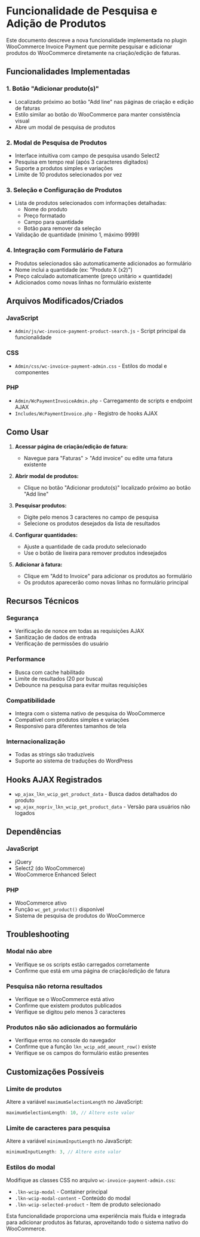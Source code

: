 # Funcionalidade de Pesquisa e Adição de Produtos

Este documento descreve a nova funcionalidade implementada no plugin WooCommerce Invoice Payment que permite pesquisar e adicionar produtos do WooCommerce diretamente na criação/edição de faturas.

## Funcionalidades Implementadas

### 1. Botão "Adicionar produto(s)"
- Localizado próximo ao botão "Add line" nas páginas de criação e edição de faturas
- Estilo similar ao botão do WooCommerce para manter consistência visual
- Abre um modal de pesquisa de produtos

### 2. Modal de Pesquisa de Produtos
- Interface intuitiva com campo de pesquisa usando Select2
- Pesquisa em tempo real (após 3 caracteres digitados)
- Suporte a produtos simples e variações
- Limite de 10 produtos selecionados por vez

### 3. Seleção e Configuração de Produtos
- Lista de produtos selecionados com informações detalhadas:
  - Nome do produto
  - Preço formatado
  - Campo para quantidade
  - Botão para remover da seleção
- Validação de quantidade (mínimo 1, máximo 9999)

### 4. Integração com Formulário de Fatura
- Produtos selecionados são automaticamente adicionados ao formulário
- Nome inclui a quantidade (ex: "Produto X (x2)")
- Preço calculado automaticamente (preço unitário × quantidade)
- Adicionados como novas linhas no formulário existente

## Arquivos Modificados/Criados

### JavaScript
- `Admin/js/wc-invoice-payment-product-search.js` - Script principal da funcionalidade

### CSS
- `Admin/css/wc-invoice-payment-admin.css` - Estilos do modal e componentes

### PHP
- `Admin/WcPaymentInvoiceAdmin.php` - Carregamento de scripts e endpoint AJAX
- `Includes/WcPaymentInvoice.php` - Registro de hooks AJAX

## Como Usar

1. **Acessar página de criação/edição de fatura:**
   - Navegue para "Faturas" > "Add invoice" ou edite uma fatura existente

2. **Abrir modal de produtos:**
   - Clique no botão "Adicionar produto(s)" localizado próximo ao botão "Add line"

3. **Pesquisar produtos:**
   - Digite pelo menos 3 caracteres no campo de pesquisa
   - Selecione os produtos desejados da lista de resultados

4. **Configurar quantidades:**
   - Ajuste a quantidade de cada produto selecionado
   - Use o botão de lixeira para remover produtos indesejados

5. **Adicionar à fatura:**
   - Clique em "Add to Invoice" para adicionar os produtos ao formulário
   - Os produtos aparecerão como novas linhas no formulário principal

## Recursos Técnicos

### Segurança
- Verificação de nonce em todas as requisições AJAX
- Sanitização de dados de entrada
- Verificação de permissões do usuário

### Performance
- Busca com cache habilitado
- Limite de resultados (20 por busca)
- Debounce na pesquisa para evitar muitas requisições

### Compatibilidade
- Integra com o sistema nativo de pesquisa do WooCommerce
- Compatível com produtos simples e variações
- Responsivo para diferentes tamanhos de tela

### Internacionalização
- Todas as strings são traduzíveis
- Suporte ao sistema de traduções do WordPress

## Hooks AJAX Registrados

- `wp_ajax_lkn_wcip_get_product_data` - Busca dados detalhados do produto
- `wp_ajax_nopriv_lkn_wcip_get_product_data` - Versão para usuários não logados

## Dependências

### JavaScript
- jQuery
- Select2 (do WooCommerce)
- WooCommerce Enhanced Select

### PHP
- WooCommerce ativo
- Função `wc_get_product()` disponível
- Sistema de pesquisa de produtos do WooCommerce

## Troubleshooting

### Modal não abre
- Verifique se os scripts estão carregados corretamente
- Confirme que está em uma página de criação/edição de fatura

### Pesquisa não retorna resultados
- Verifique se o WooCommerce está ativo
- Confirme que existem produtos publicados
- Verifique se digitou pelo menos 3 caracteres

### Produtos não são adicionados ao formulário
- Verifique erros no console do navegador
- Confirme que a função `lkn_wcip_add_amount_row()` existe
- Verifique se os campos do formulário estão presentes

## Customizações Possíveis

### Limite de produtos
Altere a variável `maximumSelectionLength` no JavaScript:
```javascript
maximumSelectionLength: 10, // Altere este valor
```

### Limite de caracteres para pesquisa
Altere a variável `minimumInputLength` no JavaScript:
```javascript
minimumInputLength: 3, // Altere este valor
```

### Estilos do modal
Modifique as classes CSS no arquivo `wc-invoice-payment-admin.css`:
- `.lkn-wcip-modal` - Container principal
- `.lkn-wcip-modal-content` - Conteúdo do modal
- `.lkn-wcip-selected-product` - Item de produto selecionado

Esta funcionalidade proporciona uma experiência mais fluida e integrada para adicionar produtos às faturas, aproveitando todo o sistema nativo do WooCommerce.
